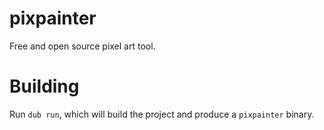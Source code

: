 # pixpainter
Free and open source pixel art tool.

# Building
Run `dub run`, which will build the project and produce a `pixpainter` binary.
